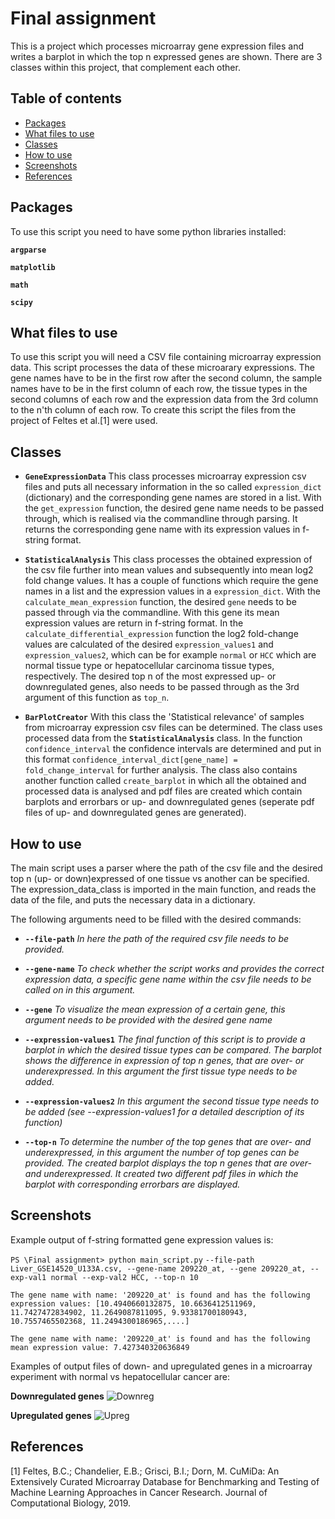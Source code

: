 # Final assignment
This is a project which processes microarray gene expression files and writes a barplot in which the top n expressed genes are shown.
There are 3 classes within this project, that complement each other. 

## Table of contents
- [Packages](#packages)
- [What files to use](#what-files-to-use)
- [Classes](#classes)
- [How to use](#how-to-use)
- [Screenshots](#screenshots)
- [References](#references)

## Packages
 To use this script you need to have some python libraries installed:

 **```argparse```**
 
 **```matplotlib```**
 
 **```math```**
 
 **```scipy```** 

## What files to use
To use this script you will need a CSV file containing microarray expression data. This script processes the data of these microarary expressions. The gene names have to be in the first row after the second column, the sample names have to be in the first column of each row, the tissue types in the  second columns of each row and the expression data from the 3rd column to the n'th column of each row. To create this script the files from the project of Feltes et al.[1] were used.

## Classes
- **```GeneExpressionData```** This class processes microarray expression csv files and puts all necessary information in the so called ```expression_dict``` (dictionary) and the corresponding gene names are stored in a list. With the ```get_expression``` function, the desired gene name needs to be passed through, which is realised via the commandline through parsing. It returns the corresponding gene name with its expression values in f-string format.
 
-  **```StatisticalAnalysis```** This class processes the obtained expression of the csv file further into mean values and subsequently into mean log2 fold change values. It has a couple of functions which require the gene names in a list and the expression values in a ```expression_dict```. With the ```calculate_mean_expression``` function, the desired ```gene``` needs to be passed through via the commandline. With this gene its mean expression values are return in f-string format. In the ```calculate_differential_expression``` function the log2 fold-change values are calculated of the desired ```expression_values1``` and ```expression_values2```, which can be for example ```normal``` or ```HCC``` which are normal tissue type or hepatocellular carcinoma tissue types, respectively. The desired top n of the most expressed up- or downregulated genes, also needs to be passed through as the 3rd argument of this function as ```top_n```.
  
-  **```BarPlotCreator```** With this class the 'Statistical relevance' of samples from microarray expression csv files can be determined. The class uses processed data from the **```StatisticalAnalysis```** class. In the function ```confidence_interval``` the confidence intervals are determined and put in this format ```confidence_interval_dict[gene_name] = fold_change_interval``` for further analysis. The class also contains another function called ```create_barplot``` in which all the obtained and processed data is analysed and pdf files are created which contain barplots and errorbars or up- and downregulated genes (seperate pdf files of up- and downregulated genes are generated).

## How to use
The main script uses a parser where the path of the csv file and the desired top n (up- or down)expressed of one tissue vs another can be specified. The expression_data_class is imported in the main function, and reads the data of the file, and puts the necessary data in a dictionary. 

The following arguments need to be filled with the desired commands:
- **```--file-path```** *In here the path of the required csv file needs to be provided.*

- **```--gene-name```** *To check whether the script works and provides the correct expression data, a specific gene name within the csv file needs to be called on in this argument.*

- **```--gene```** *To visualize the mean expression of a certain gene, this argument needs to be provided with the desired gene name*

- **```--expression-values1```** *The final function of this script is to provide a barplot in which the desired tissue types can be compared. The barplot shows the difference in expression of top n genes, that are over- or underexpressed. In this argument the first tissue type needs to be added.*

- **```--expression-values2```** *In this argument the second tissue type needs to be added (see --expression-values1 for a detailed description of its function)*

- **```--top-n```** *To determine the number of the top genes that are over- and underexpressed, in this argument the number of top genes can be provided. The created barplot displays the top n genes that are over- and underexpressed. It created two different pdf files in which the barplot with corresponding errorbars are displayed.*

## Screenshots
Example output of f-string formatted gene expression values is:

```PS \Final assignment> python main_script.py``` ```--file-path Liver_GSE14520_U133A.csv, --gene-name 209220_at, --gene 209220_at, --exp-val1 normal --exp-val2 HCC, --top-n 10```

```The gene name with name: '209220_at' is found and has the following expression values: [10.4940660132875, 10.6636412511969, 11.7427472834902, 11.2649087811095, 9.93381700180943, 10.7557465502368, 11.2494300186965,....]```

```The gene name with name: '209220_at' is found and has the following mean expression value: 7.427340320636849```


Examples of output files of down- and upregulated genes in a microarray experiment with normal vs hepatocellular cancer are:

**Downregulated genes**
![Downreg](https://github.com/josvandam0/Final-Assignment/assets/131524850/30c65f6d-0ea6-49f5-9b62-de93e6f309f4)

**Upregulated genes**
![Upreg](https://github.com/josvandam0/Final-Assignment/assets/131524850/4470c399-9806-45fa-9bfe-cbd09a26f8c3)

## References
[1] Feltes, B.C.; Chandelier, E.B.; Grisci, B.I.; Dorn, M. CuMiDa: An Extensively Curated Microarray Database for Benchmarking and Testing of Machine Learning Approaches in Cancer Research. Journal of Computational Biology, 2019.
